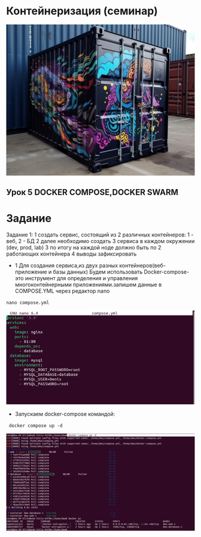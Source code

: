 # Контейнеризация (семинар)
![picture for containerization](https://github.com/DRain777/Containerization/blob/algoritm/source/photo1687406967.jpeg)

## Урок 5 DOCKER COMPOSE,DOCKER SWARM

# Задание 
Задание 1:
1 создать сервис, состоящий из 2 различных контейнеров: 1 - веб, 2 - БД
2 далее необходимо создать 3 сервиса в каждом окружении (dev, prod, lab)
3 по итогу на каждой ноде должно быть по 2 работающих контейнера
4 выводы зафиксировать

* 1 Для создания сервиса,из двух разных контейнеров(веб-приложение и базы данных)
   Будем использовать Docker-compose- это инструмент для определения и управления
   многоконтейнерными приложениями.запишем данные в COMPOSE.YML через редактор nano  
```
nano compose.yml
```
![picture for containerization](https://github.com/DRain777/Containerization/blob/algoritm/source/1nano_compose.png)

* Запускаем docker-compose командой: 
```
 docker compose up -d
```
![picture for containerization](https://github.com/DRain777/Containerization/blob/algoritm/source/2docker_ps.png)





